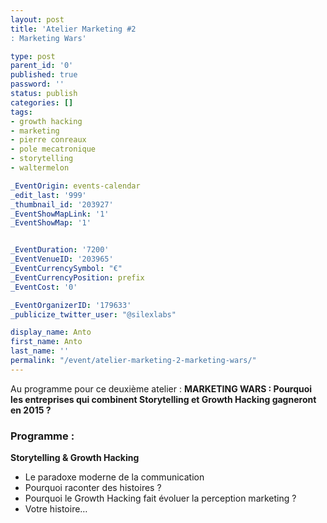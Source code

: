 ```yaml
---
layout: post
title: 'Atelier Marketing #2
: Marketing Wars'

type: post
parent_id: '0'
published: true
password: ''
status: publish
categories: []
tags:
- growth hacking
- marketing
- pierre conreaux
- pole mecatronique
- storytelling
- waltermelon

_EventOrigin: events-calendar
_edit_last: '999'
_thumbnail_id: '203927'
_EventShowMapLink: '1'
_EventShowMap: '1'


_EventDuration: '7200'
_EventVenueID: '203965'
_EventCurrencySymbol: "€"
_EventCurrencyPosition: prefix
_EventCost: '0'

_EventOrganizerID: '179633'
_publicize_twitter_user: "@silexlabs"

display_name: Anto
first_name: Anto
last_name: ''
permalink: "/event/atelier-marketing-2-marketing-wars/"
---
```




Au programme pour ce deuxième atelier
: 
**MARKETING WARS
: Pourquoi les entreprises qui combinent Storytelling et Growth Hacking gagneront en 2015 ?**

### **Programme :**

**Storytelling & Growth Hacking**

*   Le paradoxe moderne de la communication
*   Pourquoi raconter des histoires ?
*   Pourquoi le Growth Hacking fait évoluer la perception marketing ?
*   Votre histoire…